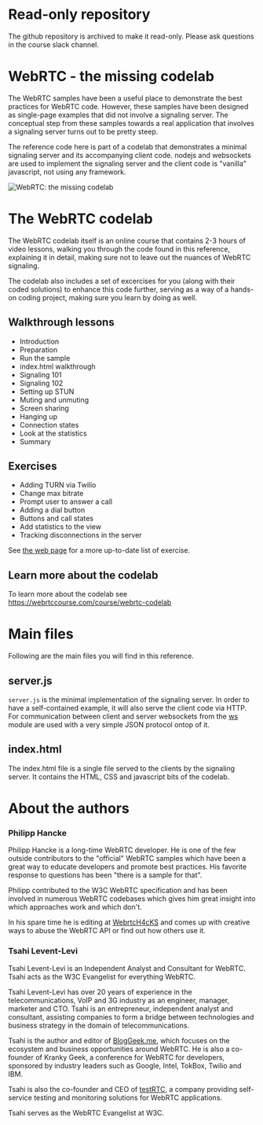 # Read-only repository
The github repository is archived to make it read-only. Please ask questions in the course slack channel.

# WebRTC - the missing codelab
The WebRTC samples have been a useful place to demonstrate the
best practices for WebRTC code. However, these samples have been
designed as single-page examples that did not involve a signaling
server. The conceptual step from these samples towards a real
application that involves a signaling server turns out to be pretty
steep.

The reference code here is part of a codelab that demonstrates a minimal
signaling server and its accompanying client code. nodejs and websockets
are used to implement the signaling server and the client code is "vanilla"
javascript, not using any framework.

![WebRTC: the missing codelab](https://webrtccourse.com/wp-content/uploads/2020/03/20200320.png)

# The WebRTC codelab

The WebRTC codelab itself is an online course that contains 2-3 hours of
video lessons, walking you through the code found in this reference,
explaining it in detail, making sure not to leave out the nuances of
WebRTC signaling.

The codelab also includes a set of excercises for you (along with their
coded solutions) to enhance this code further, serving as a way of a hands-on
coding project, making sure you learn by doing as well.

## Walkthrough lessons

* Introduction
* Preparation
* Run the sample
* index.html walkthrough
* Signaling 101
* Signaling 102
* Setting up STUN
* Muting and unmuting
* Screen sharing
* Hanging up
* Connection states
* Look at the statistics
* Summary

## Exercises

* Adding TURN via Twilio
* Change max bitrate
* Prompt user to answer a call
* Adding a dial button
* Buttons and call states
* Add statistics to the view
* Tracking disconnections in the server

See [the web page](https://webrtccourse.com/course/webrtc-codelab/module/exercises/) for a more up-to-date list of exercise.

## Learn more about the codelab

To learn more about the codelab see https://webrtccourse.com/course/webrtc-codelab

# Main files

Following are the main files you will find in this reference.

## server.js
`server.js` is the minimal implementation of the signaling server. In order
to have a self-contained example, it will also serve the client code via HTTP.
For communication between client and server websockets from the
[ws](https://www.npmjs.com/package/ws) module are used with a very simple JSON protocol ontop of it.

## index.html
The index.html file is a single file served to the clients by the signaling
server. It contains the HTML, CSS and javascript bits of the codelab.

# About the authors

### Philipp Hancke
Philipp Hancke is a long-time WebRTC developer. He is one of the few outside
contributors to the "official" WebRTC samples which have been a great way to
educate developers and promote best practices. His favorite response to
questions has been "there is a sample for that".

Philipp contributed to the W3C WebRTC specification and has been involved in
numerous WebRTC codebases which gives him great insight into which approaches
work and which don't.

In his spare time he is editing at [WebrtcH4cKS](https://webrtchacks.com/)
and comes up with creative ways to abuse the WebRTC API or find out how
others use it.

### Tsahi Levent-Levi

Tsahi Levent-Levi is an Independent Analyst and Consultant for WebRTC. Tsahi acts as the W3C Evangelist for everything WebRTC.

Tsahi Levent-Levi has over 20 years of experience in the telecommunications, VoIP and 3G industry as an engineer, manager, marketer and CTO. Tsahi is an entrepreneur, independent analyst and consultant, assisting companies to form a bridge between technologies and business strategy in the domain of telecommunications.

Tsahi is the author and editor of [BlogGeek.me](https://bloggeek.me), which focuses on the ecosystem and business opportunities around WebRTC. He is also a co-founder of Kranky Geek, a conference for WebRTC for developers, sponsored by industry leaders such as Google, Intel, TokBox, Twilio and IBM.

Tsahi is also the co-founder and CEO of [testRTC](https://testrtc.com), a company providing self-service testing and monitoring solutions for WebRTC applications.

Tsahi serves as the WebRTC Evangelist at W3C.
